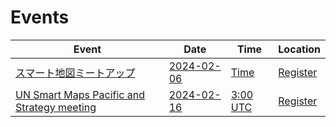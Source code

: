# Events

| Event | Date | Time| Location |
| --- | --- | --- |----|
| [スマート地図ミートアップ](2024-02-06.md) | [2024-02-06](2024-02-06.md) | [Time](https://www.timeanddate.com/worldclock/fixedtime.html?msg=スマート地図ミートアップ&iso=20240206T1230&p1=1440&ah=1) | [Register](https://github.com/UNopenGIS/7/issues/378) |
| [UN Smart Maps Pacific and Strategy meeting](2024-02-16.md) | [2024-02-16](2024-02-16.md) | [3:00 UTC](https://www.timeanddate.com/worldclock/fixedtime.html?msg=UN+Smart+Maps+Pacific+and+Strategy+meeting&iso=20240216T0300&p1=1440&ah=1) | [Register](https://ucla.zoom.us/j/93540731519?pwd=OG91Q2FPQktpUWF1YldVNVRMT294UT09) |
